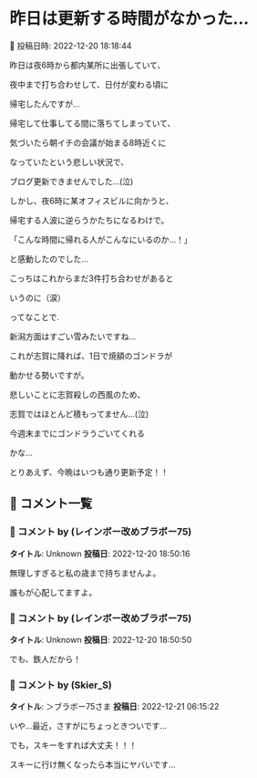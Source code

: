 # 昨日は更新する時間がなかった…

📅 投稿日時: 2022-12-20 18:18:44

昨日は夜6時から都内某所に出張していて、


夜中まで打ち合わせして、日付が変わる頃に


帰宅したんですが…


帰宅して仕事してる間に落ちてしまっていて、


気づいたら朝イチの会議が始まる8時近くに


なっていたという悲しい状況で、


ブログ更新できませんでした…(泣)





しかし、夜6時に某オフィスビルに向かうと、


帰宅する人波に逆らうかたちになるわけで。


「こんな時間に帰れる人がこんなにいるのか…！」


と感動したのでした…


こっちはこれからまだ3件打ち合わせがあると


いうのに（涙）





ってなことで.


新潟方面はすごい雪みたいですね…


これが志賀に降れば、1日で焼額のゴンドラが


動かせる勢いですが。


悲しいことに志賀殺しの西風のため、


志賀ではほとんど積もってません…(泣)


今週末までにゴンドラうごいてくれる


かな…





とりあえず、今晩はいつも通り更新予定！！

## 💬 コメント一覧

### 💬 コメント by (レインボー改めブラボー75)
**タイトル**: Unknown
**投稿日**: 2022-12-20 18:50:16

無理しすぎると私の歳まで持ちませんよ。

誰もが心配してますよ。

### 💬 コメント by (レインボー改めブラボー75)
**タイトル**: Unknown
**投稿日**: 2022-12-20 18:50:50

でも、鉄人だから！

### 💬 コメント by (Skier_S)
**タイトル**: ＞ブラボー75さま
**投稿日**: 2022-12-21 06:15:22

いや…最近，さすがにちょっときついです…

でも，スキーをすれば大丈夫！！！

スキーに行け無くなったら本当にヤバいです…

